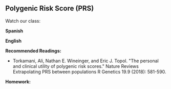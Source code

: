 ## Polygenic Risk Score (PRS)

Watch our class:

**Spanish**


**English** 



**Recommended Readings:**
- Torkamani, Ali, Nathan E. Wineinger, and Eric J. Topol. "The personal and clinical utility of polygenic risk scores." Nature Reviews Extrapolating PRS between populations R Genetics 19.9 (2018): 581-590.

**Homework:**





